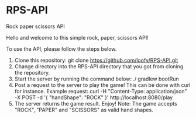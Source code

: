 # RPS-API
Rock paper scissors API

Hello and welcome to this simple rock, paper, scissors API!

To use the API, please follow the steps below. 
1. Clone this repository:
git clone https://github.com/loofv/RPS-API.git
2. Change directory into the RPS-API directory that you got from cloning the repository.
3. Start the server by running the command below:
./ gradlew bootRun
4. Post a request to the server to play the game! This can be done with curl for instance. Example request:
curl -H "Content-Type: application/json" -X POST -d '{
    "handShape": "ROCK"
}' http://localhost:8080/play
5. The server returns the game result. Enjoy! Note: The game accepts "ROCK", "PAPER" and "SCISSORS" as valid hand shapes.
